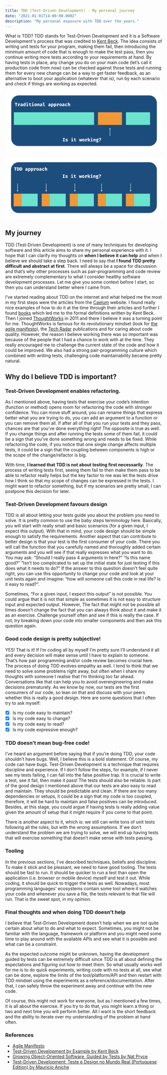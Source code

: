 ```yaml
---
title: TDD (Test-Driven Development) - My personal journey
date: "2021-01-01T14:00:00.000Z"
description: "My personal exposure with TDD over the years."
---
```


What is TDD? TDD stands for Test-Driven Development and it is a Software
Development's process that was credited to [Kent
Beck](https://www.kentbeck.com/).  The idea consists of writing unit tests for
your program, making them fail, then introducing the minimum amount of code that
is enough to make the test pass, then you continue writing more tests according
to your requirements at hand. By having tests in place, any change you do on
your main code (let’s call it production code from now) can be checked against
those tests and running them for every new change can be a way to get faster
feedback, as an alternative to boot your application (whatever that is), run by
each scenario and check if things are working as expected.

![Traditional Approach](./traditional-approach.png)

![TDD Approach](./tdd-approach.png)

## My journey

TDD (Test-Driven Development) is one of many techniques for developing software
and this article aims to share my personal experience with it. I hope that I can
clarify my thoughts on **when I believe it can help** and when I believe we
should take a step back. I need to say that **I found TDD pretty difficult and
abstract at first**. There will always be a space for discussion and that’s why
other processes such as pair-programming and code review are extremely
complementary to what I consider healthy software development processes. Let me
give you some context before I start, so then you can understand better where I
came from.

I’ve started reading about TDD on the internet and what helped me the most in my
first steps were the articles from the [Caelum](https://www.caelum.com.br)
website. I found really nice examples of how to do it at the time through their
articles and further I found [books](https://alabeduarte.com/) which led me to
the formal definitions written by Kent Beck. Then I joined
[ThoughtWorks](https://www.thoughtworks.com) in 2011 and there I believe it was
a turning point for me. ThoughtWorks is famous for its revolutionary mindset
(look for [the agile manifesto](https://agilemanifesto.org)), the [Tech
Radar](https://www.thoughtworks.com/radar) publications and for caring about
code quality. However, the reason I believe working there was so important was
because of the people that I had a chance to work with at the time. They really
encouraged me to challenge the current state of the code and how it could be
improved. We also had a strong pair-programming culture which combined with
writing tests, challenging code maintainability became pretty natural.

## Why do I believe TDD is important?

### Test-Driven Development enables refactoring.

As I mentioned above, having tests that exercise your code’s intention (function
or method) opens room for refactoring the code with stronger confidence. You can
move stuff around, you can rename things that express better what you are trying
to do, you can add an argument to a function or you can remove them all. If
after all of that you run your tests and they pass, chances are that you’ve done
everything right! The opposite is true as well. If you change things and after
running the tests some of them fail, it could be a sign that you’ve done
something wrong and needs to be fixed. While refactoring the code, if you notice
that one single change affects multiple tests, it could be a sign that the
coupling between components is high or the scope of the change/refactor is big.

With time, **I learned that TDD is not about testing first necessarily**. The
process of writing tests first, seeing them fail to then make them pass to be
able to refactor really helps but the key factor to me was let the tests drive
how I think so that my scope of changes can be expressed in the tests. I might
want to refactor something, but if my scenarios are pretty small, I can postpone
this decision for later.

### Test-Driven Development favours design

TDD is all about letting your tests guide you about the problem you need to
solve. It is pretty common to use the baby steps terminology here. Basically,
you will start with really small and basic scenarios (for a given input, I
expect this output). With that in mind, your code design should be simple enough
to satisfy the requirements. Another aspect that can contribute to better design
is that your test is the first consumer of your code. There you will call the
function that you carefully named and thoroughly added certain arguments and you
will see if that really expresses what you want to do. You may ask: “Should I
really pass 4 arguments in here?” “Is this name good?” “Isn’t too complicated to
set up the initial state for just testing if this does what it needs to do?” If
the answer to this question doesn’t feel quite right, you can use this
opportunity to change your code and look at your unit tests again and imagine:
“how will someone call this code in real life? Is it easy to read?”.

Sometimes, “For a given input, I expect this output” is not possible.  You could
argue that it is not that simple as sometimes it is not easy to structure input
and expected output. However, The fact that might not be possible all times
doesn’t change the fact that you can always think about it and make it as an
exercise. Challenge yourself often and see if this is really the case. If not,
try breaking down your code into smaller components and then ask this question
again.

### Good code design is pretty subjective!

YES! That is it! If I’m coding all by myself I’m pretty sure I’ll understand it
all and every decision will make sense until I have to explain to someone.
That’s how pair programming and/or code review becomes crucial here. The process
of doing TDD evolves empathy as well. I tend to think that we need to solve some
problems right away, but often when I share my thoughts with someone I realise
that I’m thinking too far ahead. Conversations like that can help you to avoid
overengineering and make decisions prematurely. As we know by now, our tests are
the first consumers of our code, so lean on that and discuss with your peers
whether this is really a good design. Here are some questions that I often try
to ask myself:

* [x] Is my code easy to maintain?
* [x] Is my code easy to change?
* [x] Is my code easy to read?
* [x] Is my code expressive enough?

### TDD doesn’t mean bug-free code!

I’ve heard an argument before saying that if you’re doing TDD, your code
shouldn’t have bugs. Well, I believe this is a bold statement. Of course, my
code can have bugs. Test-Driven Development is a technique that requires
discipline and experience. If I don’t follow the steps, for example, if I never
see my tests failing, I can fall into the false positive trap. It is crucial to
write a test, see it fail, then make it pass! The tests should also be reliable.
Is part of the good design I mentioned above that our tests are also easy to
read and maintain. They should be predictable and clean. If there are too many
dependencies or setups, it could be a sign that my code is too coupled,
therefore, it will be hard to maintain and false positives can be introduced.
Besides, at this stage, you could argue if having tests is really adding value
given the amount of setup that it might require if you come to that point.

There is another aspect to it, which is: we still can write tons of unit tests
following all the rules, but with the wrong assumptions. If we don’t understand
the problem we are trying to solve, we will end up having tests that will
exercise something that doesn’t make sense with tests passing.

### Tooling

In the previous sections, I’ve described techniques, beliefs and discipline. To
make it stick and be pleasant, we need to have good tooling. The tests should be
fast to run. It should be quicker to run a test than open the application (i.e.
browser or mobile device) myself and test it out. While coding, it should be
quick to trigger the tests as well. Nowadays, most programming languages'
ecosystems contain some tool where it watches your code and whenever you save a
file, the tests relevant to that file will run. That is the sweet spot, in my
opinion.

### Final thoughts and when doing TDD doesn’t help

I believe that Test-Driven Development doesn’t help when we are not quite
certain about what to do and what to expect. Sometimes, you might not be
familiar with the language, framework or platform and you might need some time
to play around with the available APIs and see what it is possible and what can
be a constraint.

As the expected outcome might be unknown, having the development guided by tests
can be extremely difficult since TDD is all about defining the expectations and
figuring out how to meet them. So what usually works well for me is to do quick
experiments, writing code with no tests at all, see what can be done, explore
the limits of the tool/platform/API and then restart with TDD mindset using the
experiments as a reference/documentation. After that, I can safely throw the
experiment away and continue with the new code.

Of course, this might not work for everyone, but as I mentioned a few times, it
is all about the exercise. If you try to do that, you might learn a thing or two
and next time you will perform better. All I want is the short feedback and the
ability to iterate over my understanding of the problem at hand often.

### References

* [Agile Manifesto](https://agilemanifesto.org)
* [Test-Driven Development by
  Example by Kent Beck](https://www.amazon.com.au/Test-Driven-Development-Kent-Beck/dp/0321146530)
* [Growing Object-Oriented Software, Guided by
  Tests by Nat Pryce](https://www.amazon.com.au/Growing-Object-Oriented-Software-Guided-Tests/dp/0321503627)
* [Test-Driven Development: Teste e Design no Mundo Real (Portuguese
  Edition) by Mauricio Aniche](https://www.amazon.com/Test-Driven-Development-Teste-Design-Portuguese-ebook/dp/B00WKMN24W)
